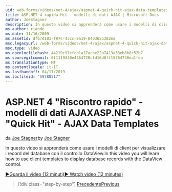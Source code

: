 ```yaml
---
uid: web-forms/videos/net-4/ajax/aspnet-4-quick-hit-ajax-data-templates
title: ASP.NET 4 rapida Hit - modelli di dati AJAX | Microsoft Docs
author: JoeStagner
description: In questo video si apprenderà come usare i modelli di client per visualizzare i record del database con il controllo DataView.
ms.author: riande
ms.date: 11/16/2009
ms.assetid: dfb7d181-f97c-43cc-8a19-8403655382ea
msc.legacyurl: /web-forms/videos/net-4/ajax/aspnet-4-quick-hit-ajax-data-templates
msc.type: video
ms.openlocfilehash: 44219c97cfcb1a17acbe22a7413a33eb8b8c52b7
ms.sourcegitcommit: 0f1119340e4464720cfd16d0ff15764746ea1fea
ms.translationtype: MT
ms.contentlocale: it-IT
ms.lasthandoff: 04/17/2019
ms.locfileid: "59388517"
---
```

# <a name="aspnet-4-quick-hit---ajax-data-templates"></a><span data-ttu-id="4172c-103">ASP.NET 4 "Riscontro rapido" - modelli di dati AJAX</span><span class="sxs-lookup"><span data-stu-id="4172c-103">ASP.NET 4 "Quick Hit" - AJAX Data Templates</span></span>

<span data-ttu-id="4172c-104">da [Joe Stagner](https://github.com/JoeStagner)</span><span class="sxs-lookup"><span data-stu-id="4172c-104">by [Joe Stagner](https://github.com/JoeStagner)</span></span>

<span data-ttu-id="4172c-105">In questo video si apprenderà come usare i modelli di client per visualizzare i record del database con il controllo DataView.</span><span class="sxs-lookup"><span data-stu-id="4172c-105">In this video you will learn how to use client templates to display database records with the DataView control.</span></span> 

[<span data-ttu-id="4172c-106">&#9654;Guarda il video (12 minuti)</span><span class="sxs-lookup"><span data-stu-id="4172c-106">&#9654; Watch video (12 minutes)</span></span>](https://channel9.msdn.com/Blogs/ASP-NET-Site-Videos/aspnet-4-quick-hit-ajax-data-templates)

> [!div class="step-by-step"]
> [<span data-ttu-id="4172c-107">Precedente</span><span class="sxs-lookup"><span data-stu-id="4172c-107">Previous</span></span>](aspnet-4-quick-hit-jquery-syntax-for-microsoft-ajax.md)
